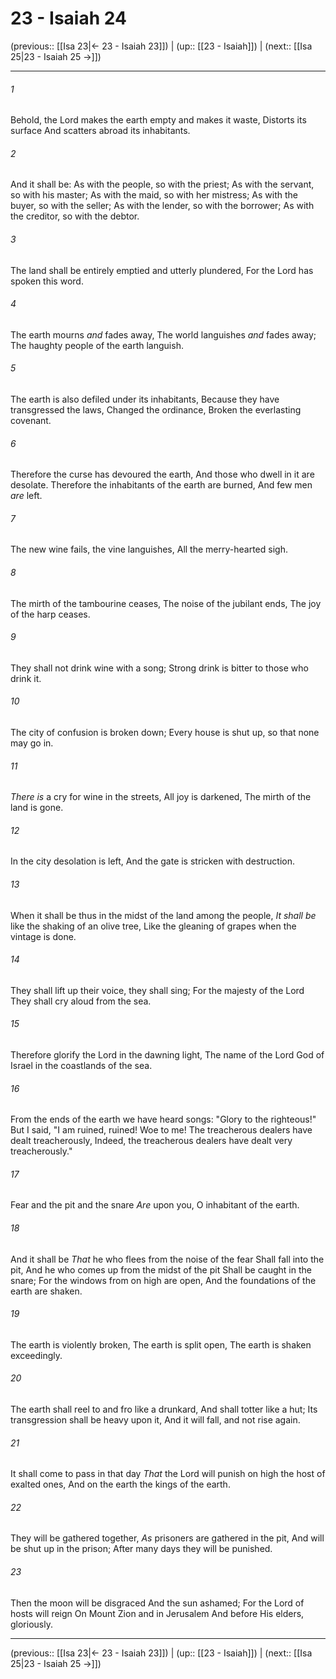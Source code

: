 # 23 - Isaiah 24

(previous:: [[Isa 23|← 23 - Isaiah 23]]) | (up:: [[23 - Isaiah]]) | (next:: [[Isa 25|23 - Isaiah 25 →]])

***


###### 1 
Behold, the Lord makes the earth empty and makes it waste, Distorts its surface And scatters abroad its inhabitants. 

###### 2 
And it shall be: As with the people, so with the priest; As with the servant, so with his master; As with the maid, so with her mistress; As with the buyer, so with the seller; As with the lender, so with the borrower; As with the creditor, so with the debtor. 

###### 3 
The land shall be entirely emptied and utterly plundered, For the Lord has spoken this word. 

###### 4 
The earth mourns _and_ fades away, The world languishes _and_ fades away; The haughty people of the earth languish. 

###### 5 
The earth is also defiled under its inhabitants, Because they have transgressed the laws, Changed the ordinance, Broken the everlasting covenant. 

###### 6 
Therefore the curse has devoured the earth, And those who dwell in it are desolate. Therefore the inhabitants of the earth are burned, And few men _are_ left. 

###### 7 
The new wine fails, the vine languishes, All the merry-hearted sigh. 

###### 8 
The mirth of the tambourine ceases, The noise of the jubilant ends, The joy of the harp ceases. 

###### 9 
They shall not drink wine with a song; Strong drink is bitter to those who drink it. 

###### 10 
The city of confusion is broken down; Every house is shut up, so that none may go in. 

###### 11 
_There is_ a cry for wine in the streets, All joy is darkened, The mirth of the land is gone. 

###### 12 
In the city desolation is left, And the gate is stricken with destruction. 

###### 13 
When it shall be thus in the midst of the land among the people, _It shall be_ like the shaking of an olive tree, Like the gleaning of grapes when the vintage is done. 

###### 14 
They shall lift up their voice, they shall sing; For the majesty of the Lord They shall cry aloud from the sea. 

###### 15 
Therefore glorify the Lord in the dawning light, The name of the Lord God of Israel in the coastlands of the sea. 

###### 16 
From the ends of the earth we have heard songs: "Glory to the righteous!" But I said, "I am ruined, ruined! Woe to me! The treacherous dealers have dealt treacherously, Indeed, the treacherous dealers have dealt very treacherously." 

###### 17 
Fear and the pit and the snare _Are_ upon you, O inhabitant of the earth. 

###### 18 
And it shall be _That_ he who flees from the noise of the fear Shall fall into the pit, And he who comes up from the midst of the pit Shall be caught in the snare; For the windows from on high are open, And the foundations of the earth are shaken. 

###### 19 
The earth is violently broken, The earth is split open, The earth is shaken exceedingly. 

###### 20 
The earth shall reel to and fro like a drunkard, And shall totter like a hut; Its transgression shall be heavy upon it, And it will fall, and not rise again. 

###### 21 
It shall come to pass in that day _That_ the Lord will punish on high the host of exalted ones, And on the earth the kings of the earth. 

###### 22 
They will be gathered together, _As_ prisoners are gathered in the pit, And will be shut up in the prison; After many days they will be punished. 

###### 23 
Then the moon will be disgraced And the sun ashamed; For the Lord of hosts will reign On Mount Zion and in Jerusalem And before His elders, gloriously.

***

(previous:: [[Isa 23|← 23 - Isaiah 23]]) | (up:: [[23 - Isaiah]]) | (next:: [[Isa 25|23 - Isaiah 25 →]])
